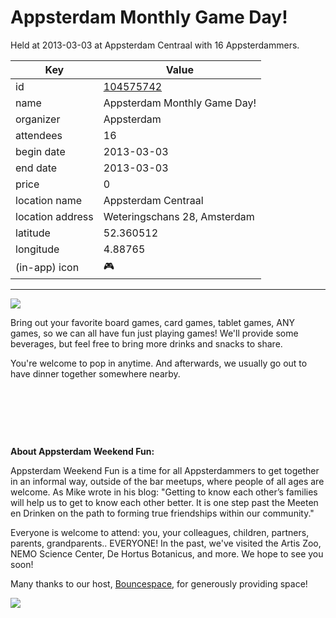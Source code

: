 # Appsterdam Monthly Game Day!
Held at 2013-03-03 at Appsterdam Centraal with 16 Appsterdammers.
        
|Key|Value
|---|---|
|id|[104575742](https://www.meetup.com/appsterdam/events/104575742/)|
|name|Appsterdam Monthly Game Day!|
|organizer|Appsterdam|
|attendees|16|
|begin date|2013-03-03|
|end date|2013-03-03|
|price|0|
|location name|Appsterdam Centraal|
|location address|Weteringschans 28, Amsterdam|
|latitude|52.360512|
|longitude|4.88765|
|(in-app) icon|🎮|

---

<img src="http://photos2.meetupstatic.com/photos/event/4/c/e/2/event_105619682.jpeg" />

Bring out your favorite board games, card games, tablet games, ANY games, so we can all have fun just playing games! We'll provide some beverages, but feel free to bring more drinks and snacks to share.

You're welcome to pop in anytime. And afterwards, we usually go out to have dinner together somewhere nearby.

 

 

 

**About Appsterdam Weekend Fun:**

Appsterdam Weekend Fun is a time for all Appsterdammers to get together in an informal way, outside of the bar meetups, where people of all ages are welcome. As Mike wrote in his blog: "Getting to know each other’s families will help us to get to know each other better. It is one step past the Meeten en Drinken on the path to forming true friendships within our community."

Everyone is welcome to attend: you, your colleagues, children, partners, parents, grandparents.. EVERYONE! In the past, we've visited the Artis Zoo, NEMO Science Center, De Hortus Botanicus, and more. We hope to see you soon!

Many thanks to our host, [Bouncespace](http://www.bouncespace.eu), for generously providing space!

[<img src="http://photos1.meetupstatic.com/photos/event/9/f/0/8/event_140500712.jpeg" />](http://www.bouncespace.eu)


